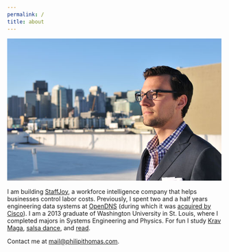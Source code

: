 ```yaml
---
permalink: /
title: about
---
```


<img src="/images/about.jpg" alt="Philip I. Thomas"/>


I am building [StaffJoy](https://www.staffjoy.com), a workforce intelligence company that helps businesses control labor costs. Previously, I spent two and a half years engineering data systems at [OpenDNS](https://www.opendns.com) (during which it was [acquired by Cisco](/opendns-acquisition/)). I am a 2013 graduate of Washington University in St. Louis, where I completed majors in Systems Engineering and Physics. For fun I study [Krav Maga](https://en.wikipedia.org/wiki/Krav_Maga), [salsa dance](/salsa-videos/), and [read](http://www.goodreads.com/review/list/29928602-philip-i-thomas?shelf=read&sort=date_read).

Contact me at [mail@philipithomas.com](mailto:mail@philipithomas.com).
